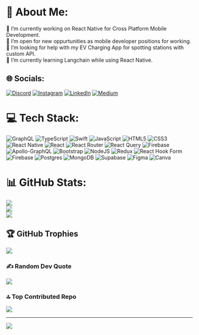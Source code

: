 # 💫 About Me:
🔭 I’m currently working on React Native for Cross Platform Mobile Development.<br>👯 I’m open for new oppurtunities as mobile developer positions for working.<br>🤝 I’m looking for help with my EV Charging App for spotting stations with custom API.<br>🌱 I’m currently learning Langchain while using React Native.<br>
  

## 🌐 Socials:
[![Discord](https://img.shields.io/badge/Discord-%237289DA.svg?logo=discord&logoColor=white)](https://discord.gg/Anil#2449) [![Instagram](https://img.shields.io/badge/Instagram-%23E4405F.svg?logo=Instagram&logoColor=white)](https://instagram.com/anilyvas) [![LinkedIn](https://img.shields.io/badge/LinkedIn-%230077B5.svg?logo=linkedin&logoColor=white)](https://linkedin.com/in/anilyavas) [![Medium](https://img.shields.io/badge/Medium-12100E?logo=medium&logoColor=white)](https://medium.com/@anil.yavas)  

# 💻 Tech Stack:
![GraphQL](https://img.shields.io/badge/-GraphQL-E10098?style=plastic&logo=graphql&logoColor=white) ![TypeScript](https://img.shields.io/badge/typescript-%23007ACC.svg?style=plastic&logo=typescript&logoColor=white) ![Swift](https://img.shields.io/badge/swift-F54A2A?style=plastic&logo=swift&logoColor=white) ![JavaScript](https://img.shields.io/badge/javascript-%23323330.svg?style=plastic&logo=javascript&logoColor=%23F7DF1E) ![HTML5](https://img.shields.io/badge/html5-%23E34F26.svg?style=plastic&logo=html5&logoColor=white) ![CSS3](https://img.shields.io/badge/css3-%231572B6.svg?style=plastic&logo=css3&logoColor=white) ![React Native](https://img.shields.io/badge/react_native-%2320232a.svg?style=plastic&logo=react&logoColor=%2361DAFB) ![React](https://img.shields.io/badge/react-%2320232a.svg?style=plastic&logo=react&logoColor=%2361DAFB) ![React Router](https://img.shields.io/badge/React_Router-CA4245?style=plastic&logo=react-router&logoColor=white) ![React Query](https://img.shields.io/badge/-React%20Query-FF4154?style=plastic&logo=react%20query&logoColor=white) ![Firebase](https://img.shields.io/badge/firebase-%23039BE5.svg?style=plastic&logo=firebase) ![Apollo-GraphQL](https://img.shields.io/badge/-ApolloGraphQL-311C87?style=plastic&logo=apollo-graphql) ![Bootstrap](https://img.shields.io/badge/bootstrap-%238511FA.svg?style=plastic&logo=bootstrap&logoColor=white) ![NodeJS](https://img.shields.io/badge/node.js-6DA55F?style=plastic&logo=node.js&logoColor=white) ![Redux](https://img.shields.io/badge/redux-%23593d88.svg?style=plastic&logo=redux&logoColor=white) ![React Hook Form](https://img.shields.io/badge/React%20Hook%20Form-%23EC5990.svg?style=plastic&logo=reacthookform&logoColor=white) ![Firebase](https://img.shields.io/badge/Firebase-039BE5?style=plastic&logo=Firebase&logoColor=white) ![Postgres](https://img.shields.io/badge/postgres-%23316192.svg?style=plastic&logo=postgresql&logoColor=white) ![MongoDB](https://img.shields.io/badge/MongoDB-%234ea94b.svg?style=plastic&logo=mongodb&logoColor=white) ![Supabase](https://img.shields.io/badge/Supabase-3ECF8E?style=plastic&logo=supabase&logoColor=white) ![Figma](https://img.shields.io/badge/figma-%23F24E1E.svg?style=plastic&logo=figma&logoColor=white) ![Canva](https://img.shields.io/badge/Canva-%2300C4CC.svg?style=plastic&logo=Canva&logoColor=white)
# 📊 GitHub Stats:
![](https://github-readme-stats.vercel.app/api?username=anilyavas&theme=onedark&hide_border=false&include_all_commits=false&count_private=false)<br/>
![](https://github-readme-streak-stats.herokuapp.com/?user=anilyavas&theme=onedark&hide_border=false)<br/>
![](https://github-readme-stats.vercel.app/api/top-langs/?username=anilyavas&theme=onedark&hide_border=false&include_all_commits=false&count_private=false&layout=compact)<br/>

## 🏆 GitHub Trophies
![](https://github-profile-trophy.vercel.app/?username=anilyavas&theme=radical&no-frame=false&no-bg=true&margin-w=4)

### ✍️ Random Dev Quote
![](https://quotes-github-readme.vercel.app/api?type=horizontal&theme=radical)

### 🔝 Top Contributed Repo
![](https://github-contributor-stats.vercel.app/api?username=anilyavas&limit=5&theme=dark&combine_all_yearly_contributions=true)
 
---
[![](https://visitcount.itsvg.in/api?id=anilyavas&icon=0&color=0)](https://visitcount.itsvg.in)
